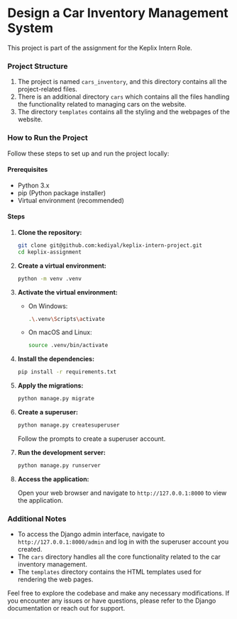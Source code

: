 # Design a Car Inventory Management System

This project is part of the assignment for the Keplix Intern Role.

### Project Structure

1. The project is named `cars_inventory`, and this directory contains all the project-related files.
2. There is an additional directory `cars` which contains all the files handling the functionality related to managing cars on the website.
3. The directory `templates` contains all the styling and the webpages of the website.

### How to Run the Project

Follow these steps to set up and run the project locally:

#### Prerequisites

- Python 3.x
- pip (Python package installer)
- Virtual environment (recommended)

#### Steps

1. **Clone the repository:**

    ```bash
    git clone git@github.com:kediyal/keplix-intern-project.git
    cd keplix-assignment
    ```

2. **Create a virtual environment:**

    ```bash
    python -m venv .venv
    ```

3. **Activate the virtual environment:**

    - On Windows:
      ```bash
      .\.venv\Scripts\activate
      ```
    - On macOS and Linux:
      ```bash
      source .venv/bin/activate
      ```

4. **Install the dependencies:**

    ```bash
    pip install -r requirements.txt
    ```

5. **Apply the migrations:**

    ```bash
    python manage.py migrate
    ```

6. **Create a superuser:**

    ```bash
    python manage.py createsuperuser
    ```

    Follow the prompts to create a superuser account.

7. **Run the development server:**

    ```bash
    python manage.py runserver
    ```

8. **Access the application:**

    Open your web browser and navigate to `http://127.0.0.1:8000` to view the application.

### Additional Notes

- To access the Django admin interface, navigate to `http://127.0.0.1:8000/admin` and log in with the superuser account you created.
- The `cars` directory handles all the core functionality related to the car inventory management.
- The `templates` directory contains the HTML templates used for rendering the web pages.

Feel free to explore the codebase and make any necessary modifications. If you encounter any issues or have questions, please refer to the Django documentation or reach out for support.

